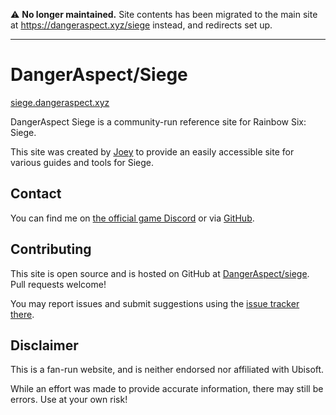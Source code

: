 ⚠️ **No longer maintained.** Site contents has been migrated to the main site at https://dangeraspect.xyz/siege instead, and redirects set up.

-----

# DangerAspect/Siege
[siege.dangeraspect.xyz](https://siege.dangeraspect.xyz)

DangerAspect Siege is a community-run reference site for Rainbow Six: Siege. 

This site was created by [Joey](https://twitter.com/joeyfjj) to provide an easily
accessible site for various guides and tools for Siege. 

## Contact

You can find me on [the official game Discord](https://discord.gg/rainbow6) or via [GitHub](https://github.com/joeyfoo). 

## Contributing

This site is open source and is hosted on GitHub at [DangerAspect/siege](https://github.com/DangerAspect/siege). Pull requests welcome!

You may report issues and submit suggestions using the [issue tracker there](https://github.com/DangerAspect/siege/issues). 

## Disclaimer

This is a fan-run website, and is neither endorsed nor affiliated with Ubisoft.

While an effort was made to provide accurate information, there may still be errors. Use at your own risk!
